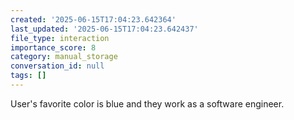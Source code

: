 ```yaml
---
created: '2025-06-15T17:04:23.642364'
last_updated: '2025-06-15T17:04:23.642437'
file_type: interaction
importance_score: 8
category: manual_storage
conversation_id: null
tags: []
---
```


User's favorite color is blue and they work as a software engineer.